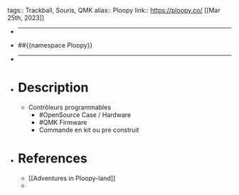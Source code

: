 tags:: Trackball, Souris, QMK
alias:: Ploopy
link:: https://ploopy.co/
[[Mar 25th, 2023]]

- ***
- ##{{namespace Ploopy}}
- ***
- # Description
	- Contrôleurs programmables
		- #OpenSource Case / Hardware
		- #QMK Firmware
		- Commande en kit ou pre construit
- # References
	- [[Adventures in Ploopy-land]]
	-